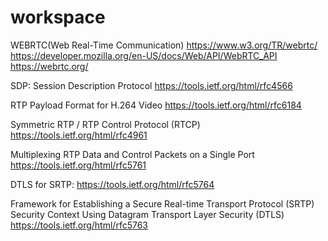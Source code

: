 # workspace

WEBRTC(Web Real-Time Communication)
https://www.w3.org/TR/webrtc/
https://developer.mozilla.org/en-US/docs/Web/API/WebRTC_API
https://webrtc.org/


SDP: Session Description Protocol
https://tools.ietf.org/html/rfc4566

RTP Payload Format for H.264 Video
https://tools.ietf.org/html/rfc6184

Symmetric RTP / RTP Control Protocol (RTCP)
https://tools.ietf.org/html/rfc4961

Multiplexing RTP Data and Control Packets on a Single Port
https://tools.ietf.org/html/rfc5761

DTLS for SRTP:
https://tools.ietf.org/html/rfc5764

Framework for Establishing a Secure Real-time Transport Protocol (SRTP) Security Context Using Datagram Transport Layer Security (DTLS)
https://tools.ietf.org/html/rfc5763
